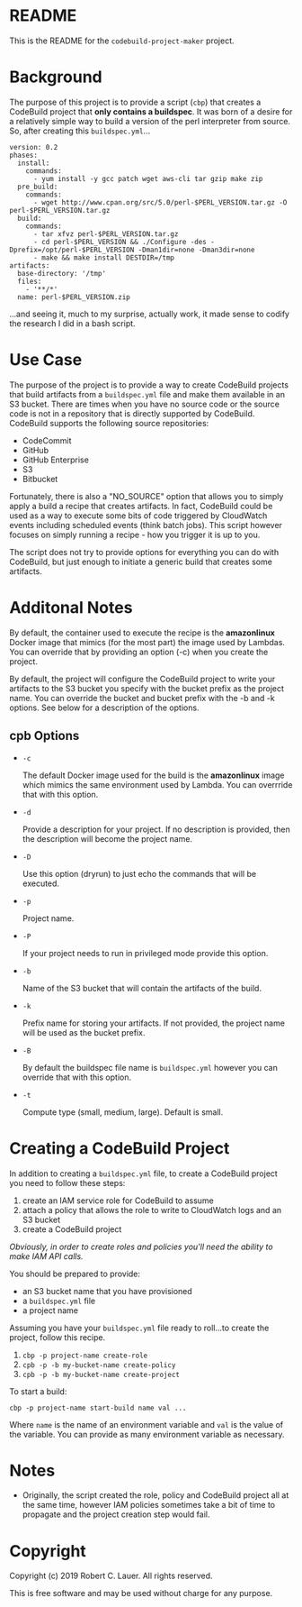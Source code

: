 # README

This is the README for the `codebuild-project-maker` project.

# Background

The purpose of this project is to provide a script (`cbp`) that
creates a CodeBuild project that __only contains a buildspec__.  It
was born of a desire for a relatively simple way to build a version of
the perl interpreter from source.  So, after creating this
`buildspec.yml`...

```
version: 0.2
phases:
  install:
    commands:
      - yum install -y gcc patch wget aws-cli tar gzip make zip
  pre_build:
    commands:
      - wget http://www.cpan.org/src/5.0/perl-$PERL_VERSION.tar.gz -O perl-$PERL_VERSION.tar.gz
  build:
    commands:
      - tar xfvz perl-$PERL_VERSION.tar.gz
      - cd perl-$PERL_VERSION && ./Configure -des -Dprefix=/opt/perl-$PERL_VERSION -Dman1dir=none -Dman3dir=none
      - make && make install DESTDIR=/tmp
artifacts:
  base-directory: '/tmp'
  files:
    - '**/*'
  name: perl-$PERL_VERSION.zip
```

...and seeing it, much to my surprise, actually work, it made sense to
codify the research I did in a bash script.

# Use Case

The purpose of the project is to provide a way to create CodeBuild
projects that build artifacts from a `buildspec.yml` file and make
them available in an S3 bucket. There are times when you have no
source code or the source code is not in a repository that is directly
supported by CodeBuild. CodeBuild supports the
following source repositories:

* CodeCommit
* GitHub
* GitHub Enterprise
* S3
* Bitbucket

Fortunately, there is also a "NO_SOURCE" option that allows you to
simply apply a build a recipe that creates artifacts.  In fact,
CodeBuild could be used as a way to execute some bits of code
triggered by CloudWatch events including scheduled events (think batch
jobs). This script however focuses on simply running a recipe - how
you trigger it is up to you.

The script does not try to provide options for everything you can do
with CodeBuild, but just enough to initiate a generic build that
creates some artifacts.

# Additonal Notes

By default, the container used to execute the recipe is the
__amazonlinux__ Docker image that mimics (for the most part) the image
used by Lambdas.  You can override that by providing an option (-c)
when you create the project.

By default, the project will configure the CodeBuild project to write
your artifacts to the S3 bucket you specify with the bucket prefix as
the project name. You can override the bucket and bucket prefix with
the -b and -k options.  See below for a description of the options.

## cpb Options

* `-c`

  The default Docker image used for the build is the
  __amazonlinux__ image which mimics the same environment used by
  Lambda. You can overrride that with this option.
* `-d`

  Provide a description for your project. If no description is
  provided, then the description will become the project name.
* `-D`

  Use this option (dryrun) to just echo the commands that will be executed.
* `-p`

  Project name.
* `-P`

  If your project needs to run in privileged mode provide this option.
* `-b`

  Name of the S3 bucket that will contain the artifacts of the build.
* `-k`

  Prefix name for storing your artifacts.  If not provided, the project
  name will be used as the bucket prefix.
* `-B`

  By default the buildspec file name is `buildspec.yml` however you
  can override that with this option.
* `-t`

  Compute type (small, medium, large). Default is small.

# Creating a CodeBuild Project

In addition to creating a `buildspec.yml` file, to create a CodeBuild
project you need to follow these steps:

1. create an IAM service role for CodeBuild to assume
1. attach a policy that allows the role to write to CloudWatch logs
and an S3 bucket
1. create a CodeBuild project

_Obviously, in order to create roles and policies you'll need the
ability to make IAM API calls._

You should be prepared to provide:

* an S3 bucket name that you have provisioned
* a `buildspec.yml` file
* a project name

Assuming you have your `buildspec.yml` file ready to roll...to create
the project, follow this recipe.

1. `cbp -p project-name create-role`
1. `cpb -p -b my-bucket-name create-policy`
1. `cpb -p -b my-bucket-name create-project`

To start a build:

```
cbp -p project-name start-build name val ...
```

Where `name` is the name of an environment variable and `val` is the
value of the variable.  You can provide as many environment variable
as necessary.

# Notes

* Originally, the script created the role, policy and CodeBuild project all at the
same time, however IAM policies sometimes take a bit of time to
propagate and the project creation step would fail.

# Copyright

Copyright (c) 2019 Robert C. Lauer.  All rights reserved.

This is free software and may be used without charge for any purpose.
